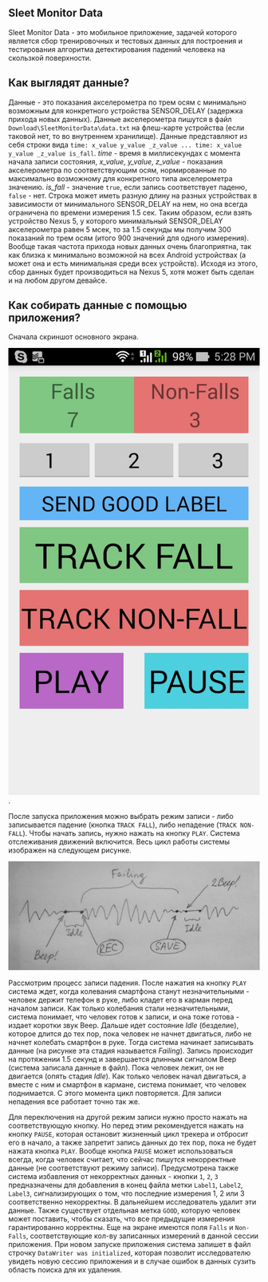 ## Sleet Monitor Data
Sleet Monitor Data - это мобильное приложение, задачей которого является сбор тренировочных и тестовых данных для построения и тестирования алгоритма детектирования падений человека на скользкой поверхности.

## Как выглядят данные?
Данные - это показания акселерометра по трем осям с минимально возможным для конкретного устройства SENSOR_DELAY (задержка прихода новых данных). Данные акселерометра пишутся в файл `Download\SleetMonitorData\data.txt` на флеш-карте устройства (если таковой нет, то во внутреннем хранилище). Данные представляют из себя строки вида `time: x_value y_value _z_value ... time: x_value y_value _z_value is_fall`. *time* - время в миллисекундах с момента начала записи состояния, *x_value*, *y_value*, *z_value* - показания акселерометра по соответствующим осям, нормированные по максимально возможному для конкретного типа акселерометра значению. *is_fall* - значение `true`, если запись соответствует паденю, `false` - нет. Строка может иметь разную длину на разных устройствах в зависимости от минимального SENSOR_DELAY на нем, но она всегда ограничена по времени измерения 1.5 сек. Таким образом, если взять устройство Nexus 5, у которого минимальный SENSOR_DELAY акселерометра равен 5 мсек, то за 1.5 секунды мы получим 300 показаний по трем осям (итого 900 значений для одного измерения). Вообще такая частота прихода новых данных очень благоприятна, так как близка к минимально возможной на всех Android устройствах (а может она и есть минимальная среди всех устройств). Исходя из этого, сбор данных будет производиться на Nexus 5, хотя может быть сделан и на любом другом девайсе.

## Как собирать данные с помощью приложения?
Сначала скриншот основного экрана.

![Скриншот основного экрана](assets/screenshots/MainScreen.jpg).

После запуска приложения можно выбрать режим записи - либо записывается падение (кнопка `TRACK FALL`), либо непадение (`TRACK NON-FALL`). Чтобы начать запись, нужно нажать на кнопку `PLAY`. Система отслеживания движений включится. Весь цикл работы системы изображен на следующем рисунке.

![Tracker lifecycle](assets/TrackerLifeCycle.jpg)

Рассмотрим процесс записи падения. После нажатия на кнопку `PLAY` система ждет, когда колевания смартфона станут незначительными - человек держит телефон в руке, либо кладет его в карман перед началом записи. Как только колебания стали незначительными, система понимает, что человек готов к записи, и она тоже готова - издает коротки звук Beep. Дальше идет состояние *Idle* (безделие), которое длится до тех пор, пока человек не начнет двигаться, либо не начнет колебать смартфон в руке. Тогда система начинает записывать данные (на рисунке эта стадия называется *Failing*). Запись происходит на протяжении 1.5 секунд и завершается длинным сигналом Beep (система записала данные в файл). Пока человек лежит, он не двигается (опять стадия *Idle*). Как только человек начал двигаться, а вместе с ним и смартфон в кармане, система понимает, что человек поднимается. С этого момента цикл повторяется. Для записи непадения все работает точно так же.

Для переключения на другой режим записи нужно просто нажать на соответствующую кнопку. Но перед этим рекомендуется нажать на кнопку `PAUSE`, которая остановит жизненный цикл трекера и отбросит его в начало, а также запретит запись данных до тех пор, пока не будет нажата кнопка `PLAY`. Вообще кнопка `PAUSE` может использоваться всегда, когда человек считает, что сейчас пишутся некорректные данные (не соответствуют режиму записи). Предусмотрена также система избавления от некорректных данных - кнопки `1`, `2`, `3` предназначены для добавления в конец файла метки `Label1`, `Label2`, `Label3`, сигнализирующих о том, что последние измерения 1, 2 или 3 соответственно некорректны. В дальнейшем исследователь удалит эти данные. Также существует отдельная метка `GOOD`, которую человек может поставить, чтобы сказать, что все предыдущие измерения гарантированно корректны.
Еще на экране имеются поля `Falls` и `Non-Falls`, соответствующие кол-ву записанных измерений в данной сессии приложения. При новом запуске приложения система запишет в файл строчку `DataWriter was initialized`, которая позволит исследователю увидеть новую сессию приложения и в случае ошибок в данных сузить область поиска для их удаления.
